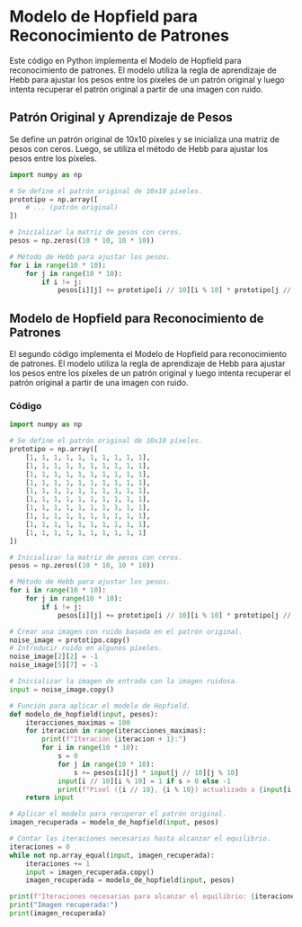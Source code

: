 # Modelo de Hopfield para Reconocimiento de Patrones

Este código en Python implementa el Modelo de Hopfield para reconocimiento de patrones. El modelo utiliza la regla de aprendizaje de Hebb para ajustar los pesos entre los píxeles de un patrón original y luego intenta recuperar el patrón original a partir de una imagen con ruido.

## Patrón Original y Aprendizaje de Pesos

Se define un patrón original de 10x10 píxeles y se inicializa una matriz de pesos con ceros. Luego, se utiliza el método de Hebb para ajustar los pesos entre los píxeles.

```python
import numpy as np

# Se define el patrón original de 10x10 píxeles.
prototipo = np.array([
    # ... (patrón original)
])

# Inicializar la matriz de pesos con ceros.
pesos = np.zeros((10 * 10, 10 * 10))

# Método de Hebb para ajustar los pesos.
for i in range(10 * 10):
    for j in range(10 * 10):
        if i != j:
            pesos[i][j] += prototipo[i // 10][i % 10] * prototipo[j // 10][j % 10]

```
## Modelo de Hopfield para Reconocimiento de Patrones

El segundo código implementa el Modelo de Hopfield para reconocimiento de patrones. El modelo utiliza la regla de aprendizaje de Hebb para ajustar los pesos entre los píxeles de un patrón original y luego intenta recuperar el patrón original a partir de una imagen con ruido.

### Código

```python
import numpy as np

# Se define el patrón original de 10x10 píxeles.
prototipo = np.array([
    [1, 1, 1, 1, 1, 1, 1, 1, 1, 1],
    [1, 1, 1, 1, 1, 1, 1, 1, 1, 1],
    [1, 1, 1, 1, 1, 1, 1, 1, 1, 1],
    [1, 1, 1, 1, 1, 1, 1, 1, 1, 1],
    [1, 1, 1, 1, 1, 1, 1, 1, 1, 1],
    [1, 1, 1, 1, 1, 1, 1, 1, 1, 1],
    [1, 1, 1, 1, 1, 1, 1, 1, 1, 1],
    [1, 1, 1, 1, 1, 1, 1, 1, 1, 1],
    [1, 1, 1, 1, 1, 1, 1, 1, 1, 1],
    [1, 1, 1, 1, 1, 1, 1, 1, 1, 1]
])

# Inicializar la matriz de pesos con ceros.
pesos = np.zeros((10 * 10, 10 * 10))

# Método de Hebb para ajustar los pesos.
for i in range(10 * 10):
    for j in range(10 * 10):
        if i != j:
            pesos[i][j] += prototipo[i // 10][i % 10] * prototipo[j // 10][j % 10]

# Crear una imagen con ruido basada en el patrón original.
noise_image = prototipo.copy()
# Introducir ruido en algunos píxeles.
noise_image[2][2] = -1
noise_image[5][7] = -1

# Inicializar la imagen de entrada con la imagen ruidosa.
input = noise_image.copy()

# Función para aplicar el modelo de Hopfield.
def modelo_de_hopfield(input, pesos):
    iteracciones_maximas = 100
    for iteracion in range(iteracciones_maximas):
        print(f"Iteración {iteracion + 1}:")
        for i in range(10 * 10):
            s = 0
            for j in range(10 * 10):
                s += pesos[i][j] * input[j // 10][j % 10]
            input[i // 10][i % 10] = 1 if s > 0 else -1
            print(f"Pixel ({i // 10}, {i % 10}) actualizado a {input[i // 10][i % 10]}")
    return input

# Aplicar el modelo para recuperar el patrón original.
imagen_recuperada = modelo_de_hopfield(input, pesos)

# Contar las iteraciones necesarias hasta alcanzar el equilibrio.
iteraciones = 0
while not np.array_equal(input, imagen_recuperada):
    iteraciones += 1
    input = imagen_recuperada.copy()
    imagen_recuperada = modelo_de_hopfield(input, pesos)

print(f"Iteraciones necesarias para alcanzar el equilibrio: {iteraciones}")
print("Imagen recuperada:")
print(imagen_recuperada)
